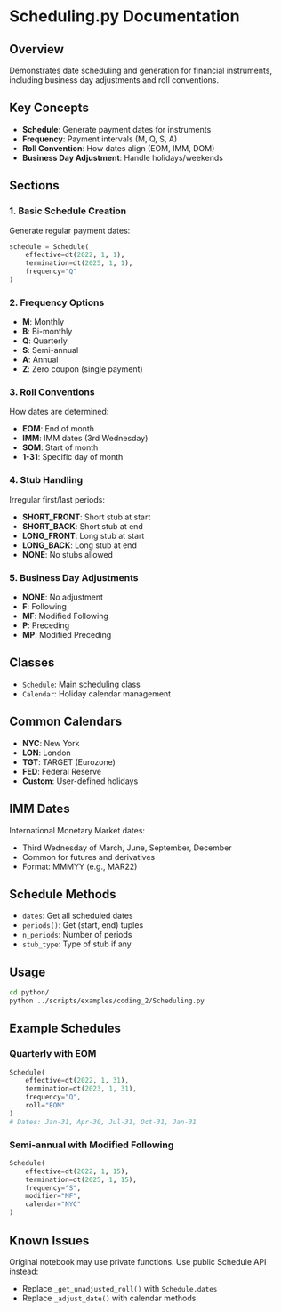# Scheduling.py Documentation

## Overview
Demonstrates date scheduling and generation for financial instruments, including business day adjustments and roll conventions.

## Key Concepts
- **Schedule**: Generate payment dates for instruments
- **Frequency**: Payment intervals (M, Q, S, A)
- **Roll Convention**: How dates align (EOM, IMM, DOM)
- **Business Day Adjustment**: Handle holidays/weekends

## Sections

### 1. Basic Schedule Creation
Generate regular payment dates:
```python
schedule = Schedule(
    effective=dt(2022, 1, 1),
    termination=dt(2025, 1, 1),
    frequency="Q"
)
```

### 2. Frequency Options
- **M**: Monthly
- **B**: Bi-monthly
- **Q**: Quarterly
- **S**: Semi-annual
- **A**: Annual
- **Z**: Zero coupon (single payment)

### 3. Roll Conventions
How dates are determined:
- **EOM**: End of month
- **IMM**: IMM dates (3rd Wednesday)
- **SOM**: Start of month
- **1-31**: Specific day of month

### 4. Stub Handling
Irregular first/last periods:
- **SHORT_FRONT**: Short stub at start
- **SHORT_BACK**: Short stub at end
- **LONG_FRONT**: Long stub at start
- **LONG_BACK**: Long stub at end
- **NONE**: No stubs allowed

### 5. Business Day Adjustments
- **NONE**: No adjustment
- **F**: Following
- **MF**: Modified Following
- **P**: Preceding
- **MP**: Modified Preceding

## Classes
- `Schedule`: Main scheduling class
- `Calendar`: Holiday calendar management

## Common Calendars
- **NYC**: New York
- **LON**: London
- **TGT**: TARGET (Eurozone)
- **FED**: Federal Reserve
- **Custom**: User-defined holidays

## IMM Dates
International Monetary Market dates:
- Third Wednesday of March, June, September, December
- Common for futures and derivatives
- Format: MMMYY (e.g., MAR22)

## Schedule Methods
- `dates`: Get all scheduled dates
- `periods()`: Get (start, end) tuples
- `n_periods`: Number of periods
- `stub_type`: Type of stub if any

## Usage
```bash
cd python/
python ../scripts/examples/coding_2/Scheduling.py
```

## Example Schedules

### Quarterly with EOM
```python
Schedule(
    effective=dt(2022, 1, 31),
    termination=dt(2023, 1, 31),
    frequency="Q",
    roll="EOM"
)
# Dates: Jan-31, Apr-30, Jul-31, Oct-31, Jan-31
```

### Semi-annual with Modified Following
```python
Schedule(
    effective=dt(2022, 1, 15),
    termination=dt(2025, 1, 15),
    frequency="S",
    modifier="MF",
    calendar="NYC"
)
```

## Known Issues
Original notebook may use private functions. Use public Schedule API instead:
- Replace `_get_unadjusted_roll()` with `Schedule.dates`
- Replace `_adjust_date()` with calendar methods